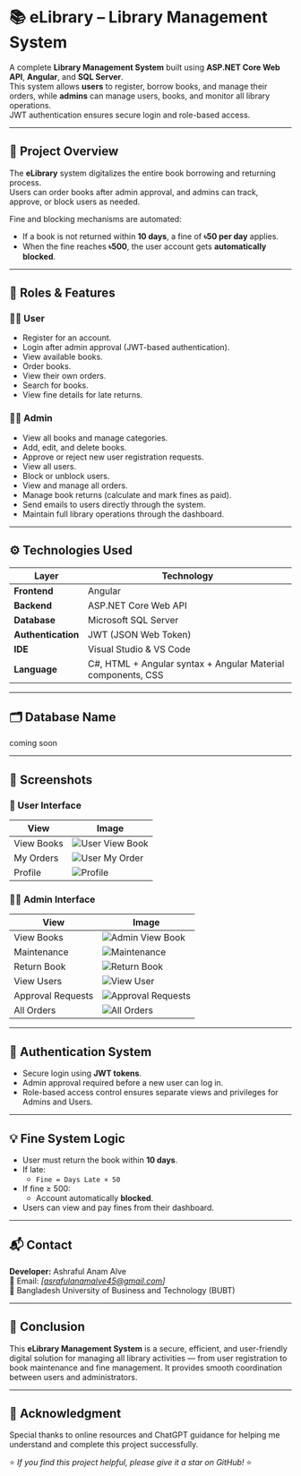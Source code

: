 # 📚 eLibrary – Library Management System

A complete **Library Management System** built using **ASP.NET Core Web API**, **Angular**, and **SQL Server**.  
This system allows **users** to register, borrow books, and manage their orders, while **admins** can manage users, books, and monitor all library operations.  
JWT authentication ensures secure login and role-based access.

---

## 🧠 Project Overview
The **eLibrary** system digitalizes the entire book borrowing and returning process.  
Users can order books after admin approval, and admins can track, approve, or block users as needed.

Fine and blocking mechanisms are automated:
- If a book is not returned within **10 days**, a fine of **৳50 per day** applies.
- When the fine reaches **৳500**, the user account gets **automatically blocked**.

---

## 👥 Roles & Features

### 🧑‍🎓 **User**
- Register for an account.
- Login after admin approval (JWT-based authentication).
- View available books.
- Order books.
- View their own orders.
- Search for books.
- View fine details for late returns.

### 🧑‍💼 **Admin**
- View all books and manage categories.
- Add, edit, and delete books.
- Approve or reject new user registration requests.
- View all users.
- Block or unblock users.
- View and manage all orders.
- Manage book returns (calculate and mark fines as paid).
- Send emails to users directly through the system.
- Maintain full library operations through the dashboard.

---

## ⚙️ Technologies Used
| Layer | Technology |
|-------|-------------|
| **Frontend** | Angular |
| **Backend** | ASP.NET Core Web API |
| **Database** | Microsoft SQL Server |
| **Authentication** | JWT (JSON Web Token) |
| **IDE** | Visual Studio & VS Code |
| **Language** | C#, HTML + Angular syntax + Angular Material components, CSS |

---

## 🗂️ Database Name
coming soon

---

## 📸 Screenshots

### 👤 User Interface
| View | Image |
|------|--------|
| View Books | ![User View Book](image/viewbook.PNG) |
| My Orders | ![User My Order](image/myOrder.PNG) |
| Profile | ![Profile](image/profle.PNG) |

### 👨‍💼 Admin Interface
| View | Image |
|------|--------|
| View Books | ![Admin View Book](image/viewbook.PNG) |
| Maintenance | ![Maintenance](image/maintenance.PNG) |
| Return Book | ![Return Book](image/returnBook.PNG) |
| View Users | ![View User](image/viewUser.PNG) |
| Approval Requests | ![Approval Requests](image/approvalRequest.PNG) |
| All Orders | ![All Orders](image/allOrder.PNG) |

---

## 🔐 Authentication System
- Secure login using **JWT tokens**.
- Admin approval required before a new user can log in.
- Role-based access control ensures separate views and privileges for Admins and Users.

---

## 💡 Fine System Logic
- User must return the book within **10 days**.
- If late:
  - `Fine = Days Late × 50`
- If fine ≥ 500:
  - Account automatically **blocked**.
- Users can view and pay fines from their dashboard.

---

## 📬 Contact
**Developer:** Ashraful Anam Alve  
📧 Email: *[asrafulanamalve45@gmail.com]*  
🏫 Bangladesh University of Business and Technology (BUBT)

---

## 🏁 Conclusion
This **eLibrary Management System** is a secure, efficient, and user-friendly digital solution for managing all library activities — from user registration to book maintenance and fine management. It provides smooth coordination between users and administrators.

---
## 🙏 Acknowledgment
Special thanks to online resources and ChatGPT guidance for helping me understand and complete this project successfully.


⭐ *If you find this project helpful, please give it a star on GitHub!* ⭐
